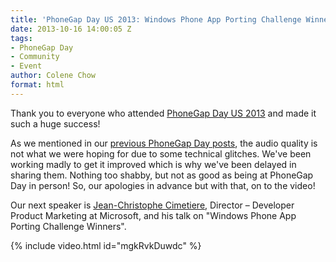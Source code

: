 ```yaml
---
title: 'PhoneGap Day US 2013: Windows Phone App Porting Challenge Winners'
date: 2013-10-16 14:00:05 Z
tags:
- PhoneGap Day
- Community
- Event
author: Colene Chow
format: html
---
```


Thank you to everyone who attended [PhoneGap Day US 2013](http://pgday.phonegap.com/us2013) and made it such a huge success!

As we mentioned in our [previous PhoneGap Day posts](http://phonegap.com/blog/tag/phonegap-day/), the audio quality is not what we were hoping for due to some technical glitches. We've been working madly to get it improved which is why we've been delayed in sharing them. Nothing too shabby, but not as good as being at PhoneGap Day in person! So, our apologies in advance but with that, on to the video!

Our next speaker is [Jean-Christophe Cimetiere](https://twitter.com/jccim), Director – Developer Product Marketing at Microsoft, and his talk on "Windows Phone App Porting Challenge Winners".

{% include video.html id="mgkRvkDuwdc" %}
